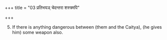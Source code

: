+++
title = "03 प्रतिभयञ् चेदन्तरा शस्त्रमपि"

+++

5. If there is anything dangerous between (them and the Caitya), (he gives him) some weapon also.
